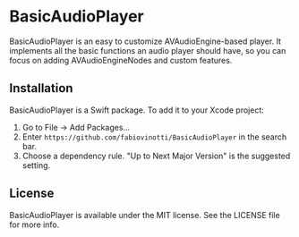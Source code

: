 # BasicAudioPlayer

BasicAudioPlayer is an easy to customize AVAudioEngine-based player. It implements all the basic functions an audio player should have, so you can focus on adding AVAudioEngineNodes and custom features.

## Installation

BasicAudioPlayer is a Swift package. To add it to your Xcode project:
<ol>
  <li>Go to File -> Add Packages...</li>
  <li>Enter <code>https://github.com/fabiovinotti/BasicAudioPlayer</code> in the search bar.</li>
  <li>Choose a dependency rule. "Up to Next Major Version" is the suggested setting.</li>
</ol>

## License

BasicAudioPlayer is available under the MIT license. See the LICENSE file for more info.
